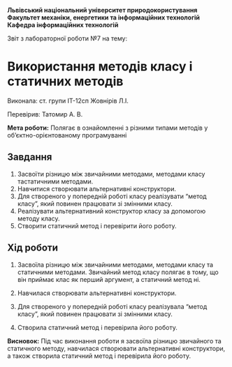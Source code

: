 ﻿
**Львівський національний  університет
природокористування
Факультет механіки, енергетики та інформаційних технологій
Кафедра інформаційних технологій**

Звіт з лабораторної роботи №7
на тему: 

#   Використання методів класу і статичних методів

Виконала: ст. групи ІТ-12сп Жовнірів Л.І.

Перевірив: Татомир А. В.

**Мета роботи:** Полягає в ознайомленні з різними типами методів у об’єктно-орієнтованому програмуванні

## Завдання
1.  Засвоїти різницю між звичайними методами, методами класу тастатичними методами.
2.  Навчитися створювати альтернативні конструктори.
3.  Для створеного у попередній роботі класу реалізувати “метод класу”, який повинен працювати зі змінними класу.
4.  Реалізувати альтернативний конструктор класу за допомогою методу класу.
5.  Створити статичний метод і перевірити його роботу.

## Хід роботи
1.  Засвоїла різницю між звичайними методами, методами класу та статичними методами. Звичайний метод класу полягає в тому, що він приймає клас як перший аргумент, а статичний метод ні.
    
2.  Навчилася створювати альтернативні конструктори.  
    
3.  Для створеного у попередній роботі класу реалізувала “метод класу”, який повинен працювати зі змінними класу.
    
4.  Створила статичний метод і перевірила його роботу.
   

**Висновок:** Під час виконання роботи я засвоїла різницю звичайного та статичного методу, навчилася створювати альтернативні конструктори, а також створила статичний метод і перевірила його роботу.
